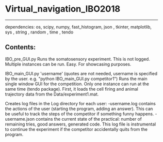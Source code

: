 # Virtual_navigation_IBO2018
----------------------------
dependencies:
os, scipy, numpy, fast_histogram, json , tkinter, matplotlib, sys , string , random , time , tendo

Contents:
---------
IBO_pre_GUI.py
Runs the somatosensory experiment. This is not logged. Multiple instances can be run. Easy. For showcasing purposes.

IBO_main_GUI.py 'username'    (quotes are not needed, username is specified by the user. e.g. "python IBO_main_GUI.py competitor1")
Runs the main single window GUI for the competition. Only one instance can run at the same time (tendo package).
First, it loads the cell firing and animal trajectory data from the Data/experiment1.mat.

Creates log files in the Log directory for each user:
    -username.log contains the actions of the user (starting the program, adding an answer). This can be useful to track the steps of the competitor if something funny happens.
    -username.json contains the current state of the practical: number of remaining tries, good answers, generated code. This log file is instrumental to continue the experiment if the competitor accidentally quits from the program.
